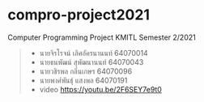 # compro-project2021
Computer Programming Project
KMITL Semester 2/2021
> * นายจิรโรจน์ 	เลิศอัครนานนท์ 	64070014
> * นายธนพัฒน์ 	สุพัฒนานนท์ 	64070043
> * นายวชิรพล 	กลิ่นเกษร 	64070096
> * นายพงศ์พันธุ์ 	แสงพล 		64070191
> * video https://youtu.be/2F6SEY7e9t0
